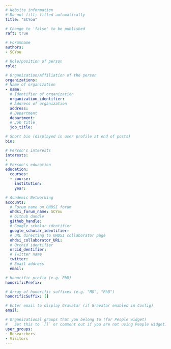```yaml
---
# Website information
# Do not fill; filled automatically
title: "SCYou"

# Change to 'false' to be published
raft: true

# Forumname 
authors:
- SCYou

# Role/position of person
role: 

# Organization/Affiliation of the person
organizations:
# Name of organization
- name: 
  # Identifier of organization
  organization_identifier: 
  # Address of organization
  address: 
  # Department
  department: 
  # Job title
  job_title: 

# Short bio (displayed in user profile at end of posts)
bio: 

# Person's interests
interests:
- 
# Person's education
education:
  courses:
  - course: 
    institution: 
    year: 

# Academic Networking
accounts:
  # Forum name on OHDSI forum
  ohdsi_forum_name: SCYou
  # Github dandle
  github_handle:
  # Google scholar identifier
  google_scholar_identifier: 
  # URL directing to OHDSI collaborator page
  ohdsi_collaborator_URL:
  # Orchid identifier
  orcid_dentifier: 
  # Twitter name
  twitter: 
  # Email address
  email: 

# Honorific prefix (e.g. PhD) 
honorificPrefix: 

# Array of honorific suffixes (e.g. "MD", "PhD")
honorificSuffix: []

# Enter email to display Gravatar (if Gravatar enabled in Config)
email: 

# Organizational groups that you belong to (for People widget)
#   Set this to `[]` or comment out if you are not using People widget.
user_groups:
- Researchers
- Visitors
---
```

